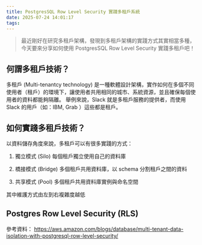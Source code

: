 ```yaml
---
title: PostgresSQL Row Level Security 實踐多租戶系統
date: 2025-07-24 14:01:17
tags:
---
```


> 最近剛好在研究多租戶架構，發現到多租戶架構的實踐方式其實相當多種，今天要來分享如何使用 PostgresSQL Row Level Security 實踐多租戶吧！

## 何謂多租戶技術？

多租戶 (Multi-tenantcy technology) 是一種軟體設計架構，實作如何在多個不同使用者（租戶）的環境下，讓使用者共用相同的城市、系統資源，並且確保每個使用者的資料都能夠隔離。
舉例來說，Slack 就是多租戶服務的提供者，而使用 Slack 的用戶（如：IBM, Grab ）這些都是租戶。

## 如何實踐多租戶技術？

以資料儲存角度來說，多租戶可以有很多實踐的方式：

1. 獨立模式 (Silo)
   每個租戶獨立使用自己的資料庫

2. 橋接模式 (Bridge)
   多個租戶共用資料庫，以 schema 分割租戶之間的資料

3. 共享模式 (Pool)
   多個租戶共用資料庫實例與命名空間

其中維護方式由左到右複雜度越低

## Postgres Row Level Security (RLS)

參考資料：
https://aws.amazon.com/blogs/database/multi-tenant-data-isolation-with-postgresql-row-level-security/
